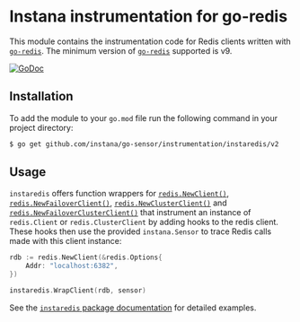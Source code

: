Instana instrumentation for go-redis
==========================================

This module contains the instrumentation code for Redis clients written with [`go-redis`](https://pkg.go.dev/github.com/go-redis/redis/v9).
The minimum version of [`go-redis`](https://pkg.go.dev/github.com/go-redis/redis/v9) supported is v9.

[![GoDoc](https://pkg.go.dev/badge/github.com/instana/go-sensor/instrumentation/instaredis/v2)][godoc]

Installation
------------

To add the module to your `go.mod` file run the following command in your project directory:

```bash
$ go get github.com/instana/go-sensor/instrumentation/instaredis/v2
```

Usage
-----

`instaredis` offers function wrappers for [`redis.NewClient()`][instaredis.WrapClient], [`redis.NewFailoverClient()`][instaredis.WrapClient],
[`redis.NewClusterClient()`][instaredis.WrapClusterClient] and [`redis.NewFailoverClusterClient()`][instaredis.WrapClusterClient]
that instrument an instance of `redis.Client` or `redis.ClusterClient` by adding hooks to the redis client. These hooks then
use the provided `instana.Sensor` to trace Redis calls made with this client instance:

```go
rdb := redis.NewClient(&redis.Options{
	Addr: "localhost:6382",
})

instaredis.WrapClient(rdb, sensor)
```


See the [`instaredis` package documentation][godoc] for detailed examples.


[godoc]: https://pkg.go.dev/github.com/instana/go-sensor/instrumentation/instaredis/v2
[instaredis.WrapClient]: https://pkg.go.dev/github.com/instana/go-sensor/instrumentation/instaredis/v2#WrapClient
[instaredis.WrapClusterClient]: https://pkg.go.dev/github.com/instana/go-sensor/instrumentation/instaredis/v2#WrapClusterClient

<!---
Mandatory comment section for CI/CD !!
target-pkg-url: github.com/redis/go-redis/v9
current-version: v9.0.2
--->
